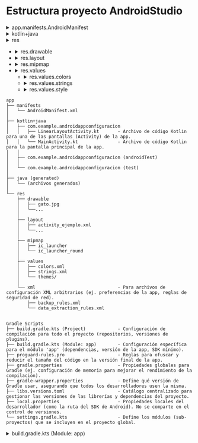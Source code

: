 # Estructura proyecto AndroidStudio

<details>
  <summary>app.manifests.AndroidManifest</summary>
    Archivo fundamental que describe la app al sistema operativo Android: declara componentes, permisos y características.
</details>
<details>
  <summary>kotlin+java</summary>
    Paquete principal que contiene el código fuente de la aplicación. Nos encontramos las clases de los métodos que tiene Kotlin. 5 clases 5 controladores.
</details>
<details>
  <summary>res</summary>
  Carpeta para todos los recursos que no son código: imágenes, diseños, textos, etc.
</details>

  - <details>
      <summary>res.drawable</summary>
      Recursos gráficos como imágenes (PNG, JPG), vectores y formas definidas en XML.
    </details>

  - <details>
      <summary>res.layout</summary>
      Archivos XML que definen la estructura de la interfaz de usuario o las vistas (las pantallas y sus componentes).
    </details>

  - <details>
      <summary>res.mipmap</summary>
      Específicamente para los iconos de la aplicación que se muestran en el lanzador del dispositivo, en diferentes densidades.
    </details>

  - <details>
      <summary>res.values</summary>
      Archivos XML que definen valores simples y constantes para reutilizar en la app.
      
    </details>

    - <details>
        <summary>res.values.colors</summary>
        Archivos XML que definen valores simples y constantes para reutilizar en la app.
      </details>
  
    - <details>
        <summary>res.values.strings</summary>
        Archivos XML que definen valores simples y constantes para reutilizar en la app.
      </details>
      
    - <details>
        <summary>res.values.style</summary>
        Es donde se definen los estilos y temas de una aplicación de Android. Su propósito principal es separar el diseño y la apariencia de la estructura de la interfaz de usuario, de manera similar a como lo hacen las hojas de estilo (CSS) en el diseño web.
      </details>

```
app
├── manifests
│   └── AndroidManifest.xml
│
├── kotlin+java
│   ├── com.example.androidappconfiguracion 
│   │   ├── LinearLayoutActivity.kt       - Archivo de código Kotlin para una de las pantallas (Activity) de la app.
│   │   └── MainActivity.kt               - Archivo de código Kotlin para la pantalla principal de la app.
│   │
│   ├── com.example.androidappconfiguracion (androidTest) 
│   │
│   └── com.example.androidappconfiguracion (test) 
│
├── java (generated)
│   └── (archivos generados)
│
└── res                                   
    ├── drawable                          
    │   ├── gato.jpg
    │   └──...
    │
    ├── layout                           
    │   ├── activity_ejemplo.xml
    │   └──...
    │
    ├── mipmap                            
    │   ├── ic_launcher
    │   └── ic_launcher_round
    │
    ├── values                            
    │   ├── colors.xml                    
    │   ├── strings.xml                   
    │   └── themes/                       
    │
    └── xml                               - Para archivos de configuración XML arbitrarios (ej. preferencias de la app, reglas de seguridad de red).
        ├── backup_rules.xml
        └── data_extraction_rules.xml
```    

```

Gradle Scripts
├── build.gradle.kts (Project)            - Configuración de compilación para todo el proyecto (repositorios, versiones de plugins).
├── build.gradle.kts (Module: app)        - Configuración específica para el módulo 'app' (dependencias, versión de la app, SDK mínimo).
├── proguard-rules.pro                    - Reglas para ofuscar y reducir el tamaño del código en la versión final de la app.
├── gradle.properties                     - Propiedades globales para Gradle (ej. configuración de memoria para mejorar el rendimiento de la compilación).
├── gradle-wrapper.properties             - Define qué versión de Gradle usar, asegurando que todos los desarrolladores usen la misma.
├── libs.versions.toml                    - Catálogo centralizado para gestionar las versiones de las librerías y dependencias del proyecto.
├── local.properties                      - Propiedades locales del desarrollador (como la ruta del SDK de Android). No se comparte en el control de versiones.
└── settings.gradle.kts                   - Define los módulos (sub-proyectos) que se incluyen en el proyecto global.
```

<details>
  <summary>build.gradle.kts (Module: app)</summary>
  Configuración específica para el módulo 'app' (dependencias, versión de la app, SDK mínimo).
</details>
